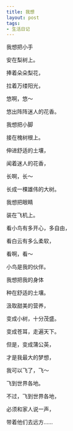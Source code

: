 ```yaml
---
title: 我想
layout: post
tags:
- 生活日记
---
```


我想把小手

安在梨树上。

捧着朵朵梨花，

拉着万缕阳光，

悠啊，悠～

悠出阵阵迷人的花香。

我想把小脚

接在槐树根上。

伸进舒适的土壤，

闻着迷人的花香，

长啊，长～

长成一棵雄伟的大树。

我想把眼睛

装在飞机上。

看小鸟有多开心，多自由，

看白云有多么柔软，

看啊，看～

小鸟是我的伙伴。

我想把我的身体

种在舒适的土壤。

汲取甜美的营养，

变成小树，十分茂盛。

变成苍耳，走遍天下。

但是，变成蒲公英，

才是我最大的梦想，

我可以飞了，飞～

飞到世界各地。

不过，飞到世界各地，

必须和家人说一声，

带着他们去远方……

